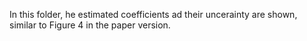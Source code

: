 In this folder, he estimated coefficients ad their uncerainty are shown, similar to Figure 4 in the paper version. 
